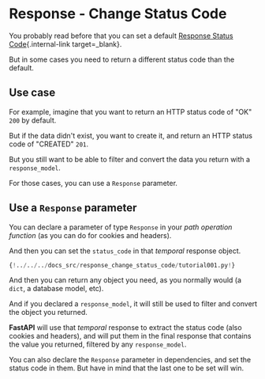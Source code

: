 # Response - Change Status Code

You probably read before that you can set a default [Response Status Code](../tutorial/response-status-code.md){.internal-link target=\_blank}.

But in some cases you need to return a different status code than the default.

## Use case

For example, imagine that you want to return an HTTP status code of "OK" `200` by default.

But if the data didn't exist, you want to create it, and return an HTTP status code of "CREATED" `201`.

But you still want to be able to filter and convert the data you return with a `response_model`.

For those cases, you can use a `Response` parameter.

## Use a `Response` parameter

You can declare a parameter of type `Response` in your _path operation function_ (as you can do for cookies and headers).

And then you can set the `status_code` in that _temporal_ response object.

```Python hl_lines="1  9  12"
{!../../../docs_src/response_change_status_code/tutorial001.py!}
```

And then you can return any object you need, as you normally would (a `dict`, a database model, etc).

And if you declared a `response_model`, it will still be used to filter and convert the object you returned.

**FastAPI** will use that _temporal_ response to extract the status code (also cookies and headers), and will put them in the final response that contains the value you returned, filtered by any `response_model`.

You can also declare the `Response` parameter in dependencies, and set the status code in them. But have in mind that the last one to be set will win.
